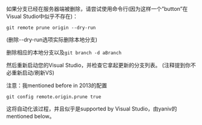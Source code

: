 如果分支已经在服务器端被删除，请尝试使用命令行(因为这样一个”button”在Visual Studio中似乎不存在)：

`git remote prune origin --dry-run`

(删除--dry-run选项实际删除本地分支)

删除相应的本地分支以及`git branch -d aBranch`

然后重新启动您的Visual Studio，并检查它拿起更新的分支列表。 (注释提到你不必重新启动/刷新VS)

注意：我mentioned before in 2013的配置

`git config remote.origin.prune true`

这将自动化该过程，并且似乎是supported by Visual Studio，由yaniv的mentioned below。